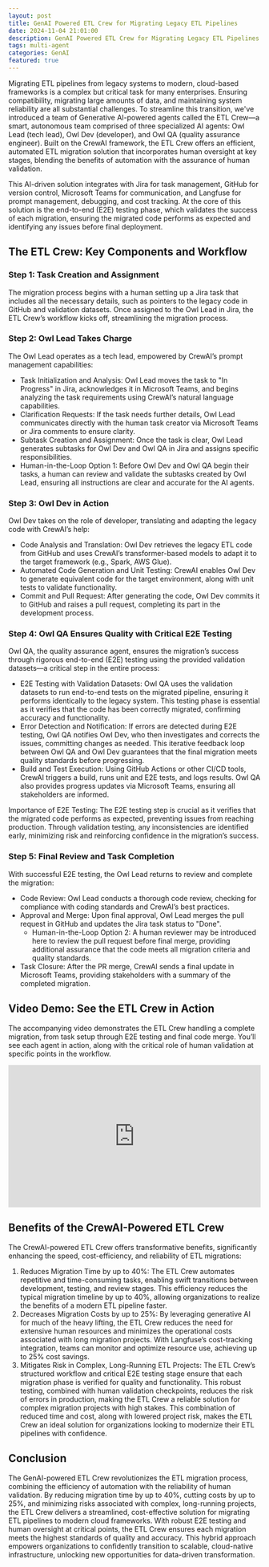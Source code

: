 ```yaml
---
layout: post
title: GenAI Powered ETL Crew for Migrating Legacy ETL Pipelines
date: 2024-11-04 21:01:00
description: GenAI Powered ETL Crew for Migrating Legacy ETL Pipelines
tags: multi-agent
categories: GenAI
featured: true
---
```


Migrating ETL pipelines from legacy systems to modern, cloud-based frameworks is a complex but critical task for many enterprises. Ensuring compatibility, migrating large amounts of data, and maintaining system reliability are all substantial challenges. To streamline this transition, we've introduced a team of Generative AI-powered agents called the ETL Crew—a smart, autonomous team comprised of three specialized AI agents: Owl Lead (tech lead), Owl Dev (developer), and Owl QA (quality assurance engineer). Built on the CrewAI framework, the ETL Crew offers an efficient, automated ETL migration solution that incorporates human oversight at key stages, blending the benefits of automation with the assurance of human validation.

This AI-driven solution integrates with Jira for task management, GitHub for version control, Microsoft Teams for communication, and Langfuse for prompt management, debugging, and cost tracking. At the core of this solution is the end-to-end (E2E) testing phase, which validates the success of each migration, ensuring the migrated code performs as expected and identifying any issues before final deployment.

## The ETL Crew: Key Components and Workflow

### Step 1: Task Creation and Assignment
The migration process begins with a human setting up a Jira task that includes all the necessary details, such as pointers to the legacy code in GitHub and validation datasets. Once assigned to the Owl Lead in Jira, the ETL Crew’s workflow kicks off, streamlining the migration process.

### Step 2: Owl Lead Takes Charge
The Owl Lead operates as a tech lead, empowered by CrewAI’s prompt management capabilities:
- Task Initialization and Analysis: Owl Lead moves the task to "In Progress" in Jira, acknowledges it in Microsoft Teams, and begins analyzing the task requirements using CrewAI’s natural language capabilities.
- Clarification Requests: If the task needs further details, Owl Lead communicates directly with the human task creator via Microsoft Teams or Jira comments to ensure clarity.
- Subtask Creation and Assignment: Once the task is clear, Owl Lead generates subtasks for Owl Dev and Owl QA in Jira and assigns specific responsibilities.
- Human-in-the-Loop Option 1: Before Owl Dev and Owl QA begin their tasks, a human can review and validate the subtasks created by Owl Lead, ensuring all instructions are clear and accurate for the AI agents.

### Step 3: Owl Dev in Action
Owl Dev takes on the role of developer, translating and adapting the legacy code with CrewAI’s help:
- Code Analysis and Translation: Owl Dev retrieves the legacy ETL code from GitHub and uses CrewAI’s transformer-based models to adapt it to the target framework (e.g., Spark, AWS Glue).
- Automated Code Generation and Unit Testing: CrewAI enables Owl Dev to generate equivalent code for the target environment, along with unit tests to validate functionality.
- Commit and Pull Request: After generating the code, Owl Dev commits it to GitHub and raises a pull request, completing its part in the development process.

### Step 4: Owl QA Ensures Quality with Critical E2E Testing
Owl QA, the quality assurance agent, ensures the migration’s success through rigorous end-to-end (E2E) testing using the provided validation datasets—a critical step in the entire process:
- E2E Testing with Validation Datasets: Owl QA uses the validation datasets to run end-to-end tests on the migrated pipeline, ensuring it performs identically to the legacy system. This testing phase is essential as it verifies that the code has been correctly migrated, confirming accuracy and functionality.
- Error Detection and Notification: If errors are detected during E2E testing, Owl QA notifies Owl Dev, who then investigates and corrects the issues, committing changes as needed. This iterative feedback loop between Owl QA and Owl Dev guarantees that the final migration meets quality standards before progressing.
- Build and Test Execution: Using GitHub Actions or other CI/CD tools, CrewAI triggers a build, runs unit and E2E tests, and logs results. Owl QA also provides progress updates via Microsoft Teams, ensuring all stakeholders are informed.

Importance of E2E Testing: The E2E testing step is crucial as it verifies that the migrated code performs as expected, preventing issues from reaching production. Through validation testing, any inconsistencies are identified early, minimizing risk and reinforcing confidence in the migration’s success.

### Step 5: Final Review and Task Completion
With successful E2E testing, the Owl Lead returns to review and complete the migration:
- Code Review: Owl Lead conducts a thorough code review, checking for compliance with coding standards and CrewAI’s best practices.
- Approval and Merge: Upon final approval, Owl Lead merges the pull request in GitHub and updates the Jira task status to "Done".
  - Human-in-the-Loop Option 2: A human reviewer may be introduced here to review the pull request before final merge, providing additional assurance that the code meets all migration criteria and quality standards.
- Task Closure: After the PR merge, CrewAI sends a final update in Microsoft Teams, providing stakeholders with a summary of the completed migration.

## Video Demo: See the ETL Crew in Action

The accompanying video demonstrates the ETL Crew handling a complete migration, from task setup through E2E testing and final code merge. You’ll see each agent in action, along with the critical role of human validation at specific points in the workflow.

<div style="position: relative; width: 100%; padding-bottom: 56.25%; height: 0; margin: 1em 0;">
  <iframe
    style="position: absolute; top: 0; left:0; width: 100%; height: 100%"
    width="560"
    height="315"
    src="https://www.youtube.com/embed/5Vb4oDTf8Gg"
    title="YouTube video player"
    frameborder="0"
    allow="accelerometer; autoplay; clipboard-write; encrypted-media; gyroscope; picture-in-picture; web-share"
    allowfullscreen
  ></iframe>
</div>

## Benefits of the CrewAI-Powered ETL Crew

The CrewAI-powered ETL Crew offers transformative benefits, significantly enhancing the speed, cost-efficiency, and reliability of ETL migrations:
1. Reduces Migration Time by up to 40%: The ETL Crew automates repetitive and time-consuming tasks, enabling swift transitions between development, testing, and review stages. This efficiency reduces the typical migration timeline by up to 40%, allowing organizations to realize the benefits of a modern ETL pipeline faster.
2. Decreases Migration Costs by up to 25%: By leveraging generative AI for much of the heavy lifting, the ETL Crew reduces the need for extensive human resources and minimizes the operational costs associated with long migration projects. With Langfuse’s cost-tracking integration, teams can monitor and optimize resource use, achieving up to 25% cost savings.
3. Mitigates Risk in Complex, Long-Running ETL Projects: The ETL Crew’s structured workflow and critical E2E testing stage ensure that each migration phase is verified for quality and functionality. This robust testing, combined with human validation checkpoints, reduces the risk of errors in production, making the ETL Crew a reliable solution for complex migration projects with high stakes.
This combination of reduced time and cost, along with lowered project risk, makes the ETL Crew an ideal solution for organizations looking to modernize their ETL pipelines with confidence.

## Conclusion

The GenAI-powered ETL Crew revolutionizes the ETL migration process, combining the efficiency of automation with the reliability of human validation. By reducing migration time by up to 40%, cutting costs by up to 25%, and minimizing risks associated with complex, long-running projects, the ETL Crew delivers a streamlined, cost-effective solution for migrating ETL pipelines to modern cloud frameworks. With robust E2E testing and human oversight at critical points, the ETL Crew ensures each migration meets the highest standards of quality and accuracy. This hybrid approach empowers organizations to confidently transition to scalable, cloud-native infrastructure, unlocking new opportunities for data-driven transformation.